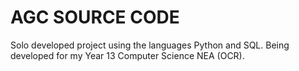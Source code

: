 # AGC SOURCE CODE
Solo developed project using the languages Python and SQL. Being developed for my Year 13 Computer Science NEA (OCR).
